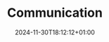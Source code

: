 ---
weight: 1200
title: "Communication"
description: "This section explains what kinds of comminucations exists and how to evolve them."
icon: "communication"
date: "2024-11-30T18:12:12+01:00"
lastmod: "2024-11-30T18:12:12+01:00"
draft: false
toc: true
---
